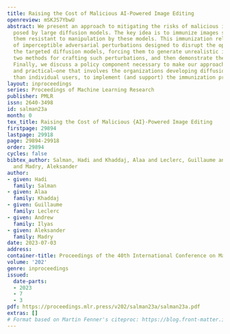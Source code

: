 ```yaml
---
title: Raising the Cost of Malicious AI-Powered Image Editing
openreview: mSKJS7YbwU
abstract: We present an approach to mitigating the risks of malicious image editing
  posed by large diffusion models. The key idea is to immunize images so as to make
  them resistant to manipulation by these models. This immunization relies on injection
  of imperceptible adversarial perturbations designed to disrupt the operation of
  the targeted diffusion models, forcing them to generate unrealistic images. We provide
  two methods for crafting such perturbations, and then demonstrate their efficacy.
  Finally, we discuss a policy component necessary to make our approach fully effective
  and practical—one that involves the organizations developing diffusion models, rather
  than individual users, to implement (and support) the immunization process.
layout: inproceedings
series: Proceedings of Machine Learning Research
publisher: PMLR
issn: 2640-3498
id: salman23a
month: 0
tex_title: Raising the Cost of Malicious {AI}-Powered Image Editing
firstpage: 29894
lastpage: 29918
page: 29894-29918
order: 29894
cycles: false
bibtex_author: Salman, Hadi and Khaddaj, Alaa and Leclerc, Guillaume and Ilyas, Andrew
  and Madry, Aleksander
author:
- given: Hadi
  family: Salman
- given: Alaa
  family: Khaddaj
- given: Guillaume
  family: Leclerc
- given: Andrew
  family: Ilyas
- given: Aleksander
  family: Madry
date: 2023-07-03
address: 
container-title: Proceedings of the 40th International Conference on Machine Learning
volume: '202'
genre: inproceedings
issued:
  date-parts:
  - 2023
  - 7
  - 3
pdf: https://proceedings.mlr.press/v202/salman23a/salman23a.pdf
extras: []
# Format based on Martin Fenner's citeproc: https://blog.front-matter.io/posts/citeproc-yaml-for-bibliographies/
---
```

